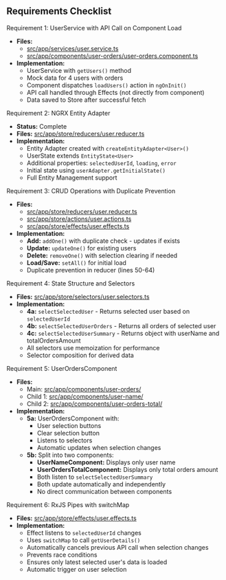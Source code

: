 ## Requirements Checklist

Requirement 1: UserService with API Call on Component Load
- **Files:**
  - [src/app/services/user.service.ts](src/app/services/user.service.ts)
  - [src/app/components/user-orders/user-orders.component.ts](src/app/components/user-orders/user-orders.component.ts)
- **Implementation:**
  - UserService with `getUsers()` method
  - Mock data for 4 users with orders
  - Component dispatches `loadUsers()` action in `ngOnInit()`
  - API call handled through Effects (not directly from component)
  - Data saved to Store after successful fetch

Requirement 2: NGRX Entity Adapter
- **Status:** Complete
- **Files:** [src/app/store/reducers/user.reducer.ts](src/app/store/reducers/user.reducer.ts)
- **Implementation:**
  - Entity Adapter created with `createEntityAdapter<User>()`
  - UserState extends `EntityState<User>`
  - Additional properties: `selectedUserId`, `loading`, `error`
  - Initial state using `userAdapter.getInitialState()`
  - Full Entity Management support

Requirement 3: CRUD Operations with Duplicate Prevention
- **Files:**
  - [src/app/store/reducers/user.reducer.ts](src/app/store/reducers/user.reducer.ts)
  - [src/app/store/actions/user.actions.ts](src/app/store/actions/user.actions.ts)
  - [src/app/store/effects/user.effects.ts](src/app/store/effects/user.effects.ts)
- **Implementation:**
  - **Add:** `addOne()` with duplicate check - updates if exists
  - **Update:** `updateOne()` for existing users
  - **Delete:** `removeOne()` with selection clearing if needed
  - **Load/Save:** `setAll()` for initial load
  - Duplicate prevention in reducer (lines 50-64)

Requirement 4: State Structure and Selectors
- **Files:** [src/app/store/selectors/user.selectors.ts](src/app/store/selectors/user.selectors.ts)
- **Implementation:**
  - **4a:** `selectSelectedUser` - Returns selected user based on `selectedUserId`
  - **4b:** `selectSelectedUserOrders` - Returns all orders of selected user
  - **4c:** `selectSelectedUserSummary` - Returns object with userName and totalOrdersAmount
  - All selectors use memoization for performance
  - Selector composition for derived data

Requirement 5: UserOrdersComponent
- **Files:**
  - Main: [src/app/components/user-orders/](src/app/components/user-orders/)
  - Child 1: [src/app/components/user-name/](src/app/components/user-name/)
  - Child 2: [src/app/components/user-orders-total/](src/app/components/user-orders-total/)
- **Implementation:**
  - **5a:** UserOrdersComponent with:
    - User selection buttons
    - Clear selection button
    - Listens to selectors
    - Automatic updates when selection changes
  - **5b:** Split into two components:
    - **UserNameComponent:** Displays only user name
    - **UserOrdersTotalComponent:** Displays only total orders amount
    - Both listen to `selectSelectedUserSummary`
    - Both update automatically and independently
    - No direct communication between components

Requirement 6: RxJS Pipes with switchMap
- **Files:** [src/app/store/effects/user.effects.ts](src/app/store/effects/user.effects.ts)
- **Implementation:**
  - Effect listens to `selectedUserId` changes
  - Uses `switchMap` to call `getUserDetails()`
  - Automatically cancels previous API call when selection changes
  - Prevents race conditions
  - Ensures only latest selected user's data is loaded
  - Automatic trigger on user selection